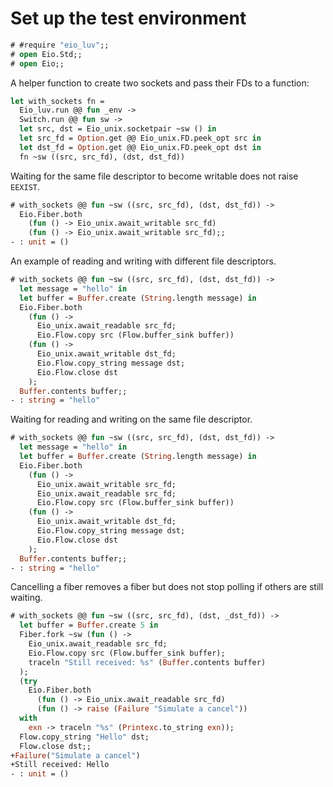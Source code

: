 # Set up the test environment

```ocaml
# #require "eio_luv";;
# open Eio.Std;;
# open Eio;;
```

A helper function to create two sockets and pass their FDs to a function:

```ocaml
let with_sockets fn =
  Eio_luv.run @@ fun _env ->
  Switch.run @@ fun sw ->
  let src, dst = Eio_unix.socketpair ~sw () in
  let src_fd = Option.get @@ Eio_unix.FD.peek_opt src in
  let dst_fd = Option.get @@ Eio_unix.FD.peek_opt dst in
  fn ~sw ((src, src_fd), (dst, dst_fd))
```

Waiting for the same file descriptor to become writable does not raise `EEXIST`.

```ocaml
# with_sockets @@ fun ~sw ((src, src_fd), (dst, dst_fd)) ->
  Eio.Fiber.both
    (fun () -> Eio_unix.await_writable src_fd)
    (fun () -> Eio_unix.await_writable src_fd);;
- : unit = ()
```

An example of reading and writing with different file descriptors.

```ocaml
# with_sockets @@ fun ~sw ((src, src_fd), (dst, dst_fd)) ->
  let message = "hello" in
  let buffer = Buffer.create (String.length message) in
  Eio.Fiber.both
    (fun () -> 
      Eio_unix.await_readable src_fd; 
      Eio.Flow.copy src (Flow.buffer_sink buffer))
    (fun () -> 
      Eio_unix.await_writable dst_fd; 
      Eio.Flow.copy_string message dst; 
      Eio.Flow.close dst
    );
  Buffer.contents buffer;;
- : string = "hello"
```

Waiting for reading and writing on the same file descriptor.

```ocaml
# with_sockets @@ fun ~sw ((src, src_fd), (dst, dst_fd)) ->
  let message = "hello" in
  let buffer = Buffer.create (String.length message) in
  Eio.Fiber.both
    (fun () -> 
      Eio_unix.await_writable src_fd;
      Eio_unix.await_readable src_fd; 
      Eio.Flow.copy src (Flow.buffer_sink buffer))
    (fun () -> 
      Eio_unix.await_writable dst_fd; 
      Eio.Flow.copy_string message dst;
      Eio.Flow.close dst
    );
  Buffer.contents buffer;;
- : string = "hello"
```

Cancelling a fiber removes a fiber but does not stop polling if others are still waiting.

```ocaml
# with_sockets @@ fun ~sw ((src, src_fd), (dst, _dst_fd)) ->
  let buffer = Buffer.create 5 in
  Fiber.fork ~sw (fun () -> 
    Eio_unix.await_readable src_fd; 
    Eio.Flow.copy src (Flow.buffer_sink buffer);
    traceln "Still received: %s" (Buffer.contents buffer)
  );
  (try 
    Eio.Fiber.both
      (fun () -> Eio_unix.await_readable src_fd)
      (fun () -> raise (Failure "Simulate a cancel"))
  with
    exn -> traceln "%s" (Printexc.to_string exn));
  Flow.copy_string "Hello" dst;
  Flow.close dst;;
+Failure("Simulate a cancel")
+Still received: Hello
- : unit = ()
```

